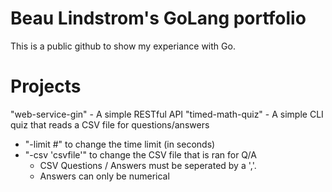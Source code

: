 # Beau Lindstrom's GoLang portfolio

This is a public github to show my experiance with Go.

# Projects
"web-service-gin" - A simple RESTful API
"timed-math-quiz" - A simple CLI quiz that reads a CSV file for questions/answers
  * "-limit #" to change the time limit (in seconds)
  * "-csv 'csvfile'" to change the CSV file that is ran for Q/A
    * CSV Questions / Answers must be seperated by a ','. 
    * Answers can only be numerical
